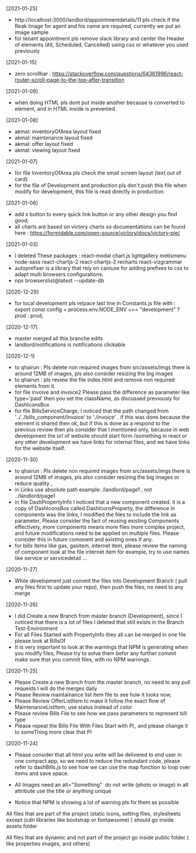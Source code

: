 [2021-01-25]
- http://localhost:3000/landlord/appointmentdetails/11 pls check if the Reak Image for agent and his name are required, currently we put an image sample
- for tenant appointment pls remove slack library and center the Header of elements (All, Scheduled, Cancelled) using css or whatever you used previously


[2021-01-15]
- zero scrollbar :
https://stackoverflow.com/questions/64361996/react-router-scroll-page-to-the-top-after-transition

[2021-01-09]
- when doing HTML pls dont put <Link> inside another <Link> because <Link> is converted to <a > element, and in HTML <a> inside <a> is prevented.

[2021-01-08]
- akmal: inventoryOfArea layout fixed
- akmal: maintenance layout fixed
- akmal: offer layout fixed
- akmal: viewing layout fixed

[2021-01-07]
- for file InventoryOfArea pls check the small screen layout (text out of card)
- for the file of Development and production pls don't push this file when modify for development, this file is read directly in production.



[2021-01-06]
- add x button to every quick link button or any other design you find good;
- all charts are based on victory charts so documentations can be found here : https://formidable.com/open-source/victory/docs/victory-pie/

[2021-01-03]
- I deleted These packages : react-modal chart.js lightgallery  metismenu node-sass react-chartjs-2 react-chartjs-2 recharts react-vizgrammar
- autoprefixer is a library that rely on caniuse for adding prefixes to css to adapt multi browsers configurations.
- npx browserslist@latest --update-db



[2020-12-29]
- for local development pls relpace last line in Constants.js file with :
export const config = process.env.NODE_ENV === "development" ? prod : prod;

[2020-12-17]
- master merged all this branche edits
- landlord/notifications is notifications clickable

[2020-12-1]
- to qhairun : Pls delete non required images from src/assets/imgs there is around 12MB of images, pls also consider resizing the big images 
- to qhairun : pls review the file index.html and remove non required elements from it.
- for file invoive and invoice2 Please pass the difference as parameter like type='paid' then you set the className, as discussed previously for DashIconsBox
- for file BillsServiceCharge, I noticed that the path changed from '../../bills_component/Invoice' to './invoice' . if this was done because the element is shared then ok,
  but if this is done as a respond to the previous review then pls consider that I mentioned <Link path=""> only, because in web development the url of website should start form /something
  in react or any other development we have links for internal files, and we have links for the website itself. 

[2020-11-30]
- to qhairun : Pls delete non required images from src/assets/imgs there is around 12MB of images, pls also consider resizing the big images or reduce quality , 
- in Links use absolute path example: /landlord/page1 , not ../landlord/page1
- in file DashPropertyInfo I noticed that a new component created.  it is a copy of DashIconsBox called DashIconsProperty, the difference in components was the links, I modified the files to include the link as parameter, Please consider the fact of reusing existing Components effectively, more components means more files more complex project, and future modifications need to be applied on multiple files. Please consider this in future comonent and existing ones if any.
- for bills items like gas, gasitem, internet item, please review the naming of component look at the file internet item for example, try to use names like service or servicedetail ...

[2020-11-27]
- While development just commit the files into Development Branch ( pull any files first to update your repo), then push the files, no need to any merge

[2020-11-26]
- I did Create a new Branch from master branch (Development), since I noticed that there is a lot of files I deleted that still exists in the Branch Test-Environment
- For all Files Started with PropertyInfo they all can be merged in one file please look at BillsOf
- It is very important to look at the warnings that NPM is generating when you modify files, Please try to solve them befor any further commit make sure that you commit files, with no NPM warnings.


[2020-11-25]
- Please Create a new Branch from the master branch, no need to any pull requests I will do the merges daily
- Please Review maintainance list item file to see how it looks now, 
- Please Review OfferListItem to make it follow the exact flow of MaintenanceListItem, use status instead of color 
- Please review Bills File to see how we pass parameters to represent bill type
- Please repeat the Bills File With Files Start with PI_ and please change it to someThing more clear that PI

[2020-11-24]
- Please consider that all html you write will be delivered to end user in one compact app, so we need to reduce the redundant code, please refer to dashBills.js to see how we can use the map function to loop over  items and save space.

- All Images need an alt="Something" <img alt="" /> do not write (photo or image) in alt attribute use the title or anything unique

- Notice that NPM is showing a lot of warning pls fix them as possible


All files that are part of the project (static icons,  setting files, stylesheets except (cdn libraries like bootstrap or fontawsome) ) should go inside assets folder

All files that are dynamic and not part of the project go inside public folder ( like properties images, and others)



